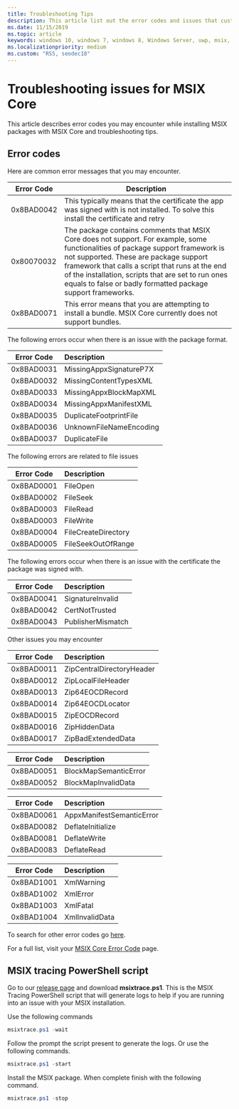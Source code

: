 ```yaml
---
title: Troubleshooting Tips 
description: This article list out the error codes and issues that customers may face when working with MSIX Core 
ms.date: 11/15/2019
ms.topic: article
keywords: windows 10, windows 7, windows 8, Windows Server, uwp, msix, msixcore, 1709, 1703, 1607, 1511, 1507
ms.localizationpriority: medium
ms.custom: "RS5, seodec18"
---
```


# Troubleshooting issues for MSIX Core

This article describes error codes you may encounter while installing MSIX packages with MSIX Core and troubleshooting tips.

## Error codes

Here are common error messages that you may encounter.

| Error Code |Description |
|------------|------------|
| 0x8BAD0042 | This typically means that the certificate the app was signed with is not installed. To solve this install the certificate and retry| 
| 0x80070032 | The package contains comments that MSIX Core does not support. For example, some functionalities of package support framework is not supported. These are package support framework that calls a script that runs at the end of the installation, scripts that are set to run ones equals to false or badly formatted package support frameworks. | 
|0x8BAD0071 | This error means that you are attempting to install a bundle. MSIX Core currently does not support bundles.|

The following errors occur when there is an issue with the package format.

| Error Code |Description |
|------------|:------------|
| 0x8BAD0031 | MissingAppxSignatureP7X|
| 0x8BAD0032 | MissingContentTypesXML|
| 0x8BAD0033 | MissingAppxBlockMapXML|
| 0x8BAD0034 | MissingAppxManifestXML|
| 0x8BAD0035 | DuplicateFootprintFile |
| 0x8BAD0036 | UnknownFileNameEncoding |
| 0x8BAD0037 | DuplicateFile |

The following errors are related to file issues

 | Error Code |Description |
|------------|:------------|
| 0x8BAD0001 | FileOpen|
| 0x8BAD0002 | FileSeek|
| 0x8BAD0003 | FileRead|
| 0x8BAD0003 | FileWrite|
| 0x8BAD0004 | FileCreateDirectory  |
| 0x8BAD0005 | FileSeekOutOfRange  |

The following errors occur when there is an issue with the certificate the package was signed with. 

| Error Code |Description |
|------------|:------------|
| 0x8BAD0041 | SignatureInvalid| 
| 0x8BAD0042 | CertNotTrusted|
| 0x8BAD0043 | PublisherMismatch|

Other issues you may encounter

| Error Code |Description |
|------------|:------------|
| 0x8BAD0011 | ZipCentralDirectoryHeader|
| 0x8BAD0012 | ZipLocalFileHeader|
| 0x8BAD0013 | Zip64EOCDRecord|
| 0x8BAD0014 | Zip64EOCDLocator |
| 0x8BAD0015 | ZipEOCDRecord |
| 0x8BAD0016 | ZipHiddenData |
| 0x8BAD0017 | ZipBadExtendedData | 

| Error Code |Description |
|------------|:------------|
| 0x8BAD0051 | BlockMapSemanticError|
| 0x8BAD0052 | BlockMapInvalidData|

| Error Code |Description |
|------------|:------------|
| 0x8BAD0061 | AppxManifestSemanticError |
| 0x8BAD0082 | DeflateInitialize |
| 0x8BAD0081 | DeflateWrite |
| 0x8BAD0083 | DeflateRead  |

| Error Code |Description |
|------------|:------------|
| 0x8BAD1001 | XmlWarning  |
| 0x8BAD1002 | XmlError|
| 0x8BAD1003 | XmlFatal |
| 0x8BAD1004 | XmlInvalidData |

To search for other error codes go [here](/windows/win32/debug/system-error-codes).

For a full list, visit your [MSIX Core Error Code](https://github.com/microsoft/msix-packaging/blob/master/src/inc/public/MsixErrors.hpp) page. 

## MSIX tracing PowerShell script

Go to our [release page](https://github.com/microsoft/msix-packaging/releases/tag/MSIX-Core-1.1-release) and download **msixtrace.ps1**. This is the MSIX Tracing PowerShell script that will generate logs to help if you are running into an issue with your MSIX installation.

Use the following commands

```PowerShell
msixtrace.ps1 -wait
``` 

Follow the prompt the script present to generate the logs. Or use the following commands.

```PowerShell
msixtrace.ps1 -start
```

Install the MSIX package. When complete finish with the following command.

```PowerShell
msixtrace.ps1 -stop
```
